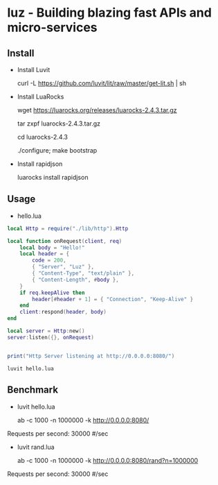 # luz - Building blazing fast APIs and micro-services

## Install
- Install Luvit

    curl -L https://github.com/luvit/lit/raw/master/get-lit.sh | sh

- Install LuaRocks

    wget https://luarocks.org/releases/luarocks-2.4.3.tar.gz

    tar zxpf luarocks-2.4.3.tar.gz

    cd luarocks-2.4.3

    ./configure; make bootstrap

- Install rapidjson

    luarocks install rapidjson

## Usage
- hello.lua
```Lua
local Http = require("./lib/http").Http

local function onRequest(client, req)
	local body = "Hello!"
	local header = {
		code = 200,
		{ "Server", "Luz" },
		{ "Content-Type", "text/plain" },
		{ "Content-Length", #body },
	}
	if req.keepAlive then
		header[#header + 1] = { "Connection", "Keep-Alive" }
	end
	client:respond(header, body)
end

local server = Http:new()
server:listen({}, onRequest)


print("Http Server listening at http://0.0.0.0:8080/")
```

    luvit hello.lua

## Benchmark
- luvit hello.lua

    ab -c 1000 -n 1000000 -k http://0.0.0.0:8080/

Requests per second: 30000 #/sec

- luvit rand.lua

    ab -c 1000 -n 1000000 -k http://0.0.0.0:8080/rand?n=1000000

Requests per second: 30000 #/sec